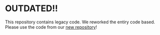 # OUTDATED!!

This repository contains legacy code. We reworked the entiry code based. Please use the code from our [new repository](https://github.com/bayesflow-org/Neural-Superstatistics)!
